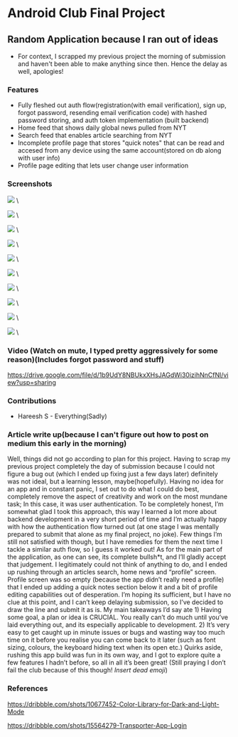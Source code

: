 # Android Club Final Project

## Random Application because I ran out of ideas
- For context, I scrapped my previous project the morning of submission and haven't been able to make anything since then. Hence the delay as well, apologies!

### Features
- Fully fleshed out auth flow(registration(with email verification), sign up, forgot password, resending email verification code) with hashed password storing, and auth token implementation (built backend)
- Home feed that shows daily global news pulled from NYT
- Search feed that enables article searching from NYT
- Incomplete profile page that stores "quick notes" that can be read and accesed from any device using the same account(stored on db along with user info)
- Profile page editing that lets user change user information

### Screenshots

<img src="https://user-images.githubusercontent.com/95037274/170387803-a9327ffd-98b6-49c6-9954-7a8728deef22.png" /> \

<img src="https://user-images.githubusercontent.com/95037274/170387859-7b2b2bdd-9e36-4eeb-aa62-f944a5739e0b.png" /> \

<img src="https://user-images.githubusercontent.com/95037274/170387882-6d936fe8-2fb0-4b2d-8e0a-ee065464ffd2.png" /> \

<img src="https://user-images.githubusercontent.com/95037274/170387907-6ba54b58-696f-45eb-8e96-cf2cd7534bb7.png" /> \

<img src="https://user-images.githubusercontent.com/95037274/170387959-03323e38-f55e-463e-9525-3e5425d68714.png" /> \

<img src="https://user-images.githubusercontent.com/95037274/170388018-909a0574-c749-4250-8c02-60e3b78d20b8.png" /> \

<img src="https://user-images.githubusercontent.com/95037274/170388050-88640d4a-7bb0-4e27-a353-0b5e389e2237.png" /> \

<img src="https://user-images.githubusercontent.com/95037274/170388081-1d04cf5d-9e42-4d01-92b6-14b82ce8bc2d.png" /> \

<img src="https://user-images.githubusercontent.com/95037274/170388139-2f37a3e9-e14c-4ea4-a8b1-aa9197458507.png" /> \

<img src="https://user-images.githubusercontent.com/95037274/170388190-d2fe88e3-6501-462d-a277-2e21fd396da3.png" /> \

### Video (Watch on mute, I typed pretty aggressively for some reason)(Includes forgot password and stuff)
https://drive.google.com/file/d/1b9UdY8NBUkxXHsJAGdWi30izihNnCfNl/view?usp=sharing

### Contributions
- Hareesh S - Everything(Sadly)

### Article write up(because I can't figure out how to post on medium this early in the morning)
Well, things did not go according to plan for this project. Having to scrap my previous project completely the day of submission because I could not figure a bug out (which I ended up fixing just a few days later) definitely was not ideal, but a learning lesson, maybe(hopefully). Having no idea for an app and in constant panic, I set out to do what I could do best, completely remove the aspect of creativity and work on the most mundane task; In this case, it was user authentication. To be completely honest, I’m somewhat glad I took this approach, this way I learned a lot more about backend development in a very short period of time and I’m actually happy with how the authentication flow turned out (at one stage I was mentally prepared to submit that alone as my final project, no joke). Few things I’m still not satisfied with though, but I have remedies for them the next time I tackle a similar auth flow, so I guess it worked out! As for the main part of the application, as one can see, its complete bullsh*t, and I’ll gladly accept that judgement. I legitimately could not think of anything to do, and I ended up rushing through an articles search, home news and “profile” screen. Profile screen was so empty (because the app didn’t really need a profile) that I ended up adding a quick notes section below it and a bit of profile editing capabilities out of desperation. I’m hoping its sufficient, but I have no clue at this point, and I can’t keep delaying submission, so I’ve decided to draw the line and submit it as is. My main takeaways I’d say ate 1) Having some goal, a plan or idea is CRUCIAL. You really can’t do much until you’ve laid everything out, and its especially applicable to development. 2) It’s very easy to get caught up in minute issues or bugs and wasting way too much time on it before you realise you can come back to it later (such as font sizing, colours, the keyboard hiding text when its open etc.) Quirks aside, rushing this app build was fun in its own way, and I got to explore quite a few features I hadn’t before, so all in all it’s been great! (Still praying I don’t fail the club because of this though! *Insert dead emoji*)

### References
https://dribbble.com/shots/10677452-Color-Library-for-Dark-and-Light-Mode

https://dribbble.com/shots/15564279-Transporter-App-Login